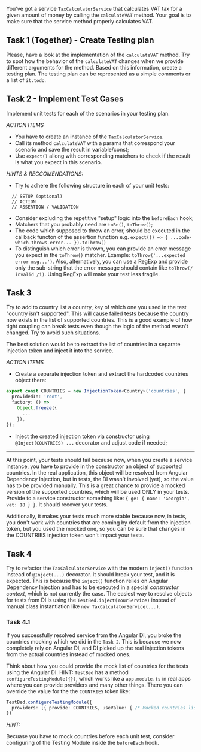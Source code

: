 You've got a service `TaxCalculatorService` that calculates VAT tax for a given amount of money by calling the `calculateVAT` method. Your goal is to make sure that the service method properly calculates VAT.

## Task 1 (Together) - Create Testing plan

Please, have a look at the implementation of the `calculateVAT` method. Try to spot how the behavior of the `calculateVAT` changes when we provide different arguments for the method. Based on this information, create a testing plan. The testing plan can be represented as a simple comments or a list of `it.todo`.

## Task 2 - Implement Test Cases

Implement unit tests for each of the scenarios in your testing plan.

*ACTION ITEMS*
- You have to create an instance of the `TaxCalculatorService`.
- Call its method `calculateVAT` with a params that correspond your scenario and save the result in variable/const;
- Use `expect()` allong with corresponding matchers to check if the result is what you expect in this scenario.

*HINTS & RECCOMENDATIONS:*
- Try to adhere the following structure in each of your unit tests:
```
  // SETUP (optional)
  // ACTION
  // ASSERTION / VALIDATION
```
- Consider excluding the repetitive "setup" logic into the `beforeEach` hook;
- Matchers that you probably need are `toBe()`, `toThrow()`;
- The code which supposed to throw an error, should be executed in the callback functon of the assertion function e.g.
`expect(() => { ...code-which-throws-error... }).toThrow()`
- To distinguish which error is thrown, you can provide an error message you expect in the `toThrow()` matcher. Example: `toThrow('...expected error msg...')`. Also, alternatively, you can use a RegExp and provide only the sub-string that the error message should contain like `toThrow(/ invalid /i)`. Using RegExp will make your test less fragile.

## Task 3

Try to add to country list a country, key of which one you used in the test "country isn't supported". This will cause failed tests because the country now exists in the list of supported countries. This is a good example of how tight coupling can break tests even though the logic of the method wasn't changed. Try to avoid such situations.

The best solution would be to extract the list of countries in a separate injection token and inject it into the service.


*ACTION ITEMS*

- Create a separate injection token and extract the hardcoded countries object there:

```typescript
export const COUNTRIES = new InjectionToken<Country>('countries', {
  providedIn: 'root',
  factory: () =>
    Object.freeze({
      ...
    }),
});
```

- Inject the created injection token via constructor using `@Inject(COUNTRIES) ...` decorator and adjust code if needed;

----

At this point, your tests should fail because now, when you create a service instance, you have to provide in the constructor an object of supported countries. In the real application, this object will be resolved from Angular Dependency Injection, but in tests, the DI wasn't involved (yet), so the value has to be provided manually. This is a great chance to provide a mocked version of the supported countries, which will be used ONLY in your tests. Provide to a service constructor something like: `{ ge: { name: 'Georgia', vat: 18 } }`. It should recover your tests.

Additionally, it makes your tests much more stable because now, in tests, you don't work with countries that are coming by default from the injection token, but you used the mocked one, so you can be sure that changes in the COUNTRIES injection token won't impact your tests.

## Task 4

Try to refactor the `TaxCalculatorService` with the modern `inject()` function instead of `@Inject(...)` decorator. It should break your test, and it is expected. This is because the `inject()` function relies on Angular Dependency Injection and has to be executed in a special _constructor context_, which is not currently the case. The easiest way to resolve objects for tests from DI is using the `TestBed.inject(YourService)` instead of manual class instantiation like `new TaxCalculatorService(...)`.

### Task 4.1

If you successfully resolved service from the Angular DI, you broke the countries mocking which we did in the `Task 2`. This is because we now completely rely on Angular DI, and DI picked up the real injection tokens from the actual countries instead of mocked ones.

Think about how you could provide the mock list of countries for the tests using the Angular DI. HINT: `TestBed` has a method `configureTestingModule({})`, which works like a `app.module.ts` in real apps where you can provide providers and many other things.
There you can override the value for the the `COUNTRIES` token like:

```typescript
TestBed.configureTestingModule({
  providers: [{ provide: COUNTRIES, useValue: { /* Mocked countries list */ } }]
})
 ```

*HINT:*

Becuase you have to mock countries before each unit test, consider configuring of the Testing Module inside the `beforeEach` hook.
